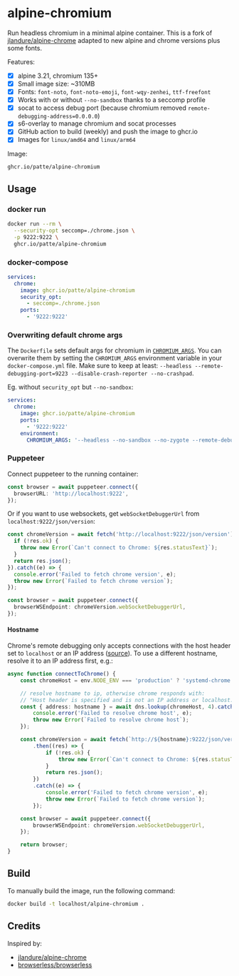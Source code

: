 # alpine-chromium

Run headless chromium in a minimal alpine container.
This is a fork of [jlandure/alpine-chrome](https://github.com/jlandure/alpine-chrome) adapted to new alpine and chrome versions plus some fonts.

Features:
- [x] alpine 3.21, chromium 135+
- [x] Small image size: ~310MB 
- [x] Fonts: `font-noto`, `font-noto-emoji`, `font-wqy-zenhei`, `ttf-freefont`
- [x] Works with or without `--no-sandbox` thanks to a seccomp profile 
- [x] socat to access debug port (because chromium removed `remote-debugging-address=0.0.0.0`)
- [x] s6-overlay to manage chromium and socat processes
- [x] GitHub action to build (weekly) and push the image to ghcr.io
- [x] Images for `linux/amd64` and `linux/arm64`

Image:
```
ghcr.io/patte/alpine-chromium
```

## Usage

### docker run
```bash
docker run --rm \
  --security-opt seccomp=./chrome.json \
  -p 9222:9222 \
  ghcr.io/patte/alpine-chromium
```

### docker-compose
```yaml
services:
  chrome:
    image: ghcr.io/patte/alpine-chromium
    security_opt:
      - seccomp=./chrome.json
    ports:
      - '9222:9222'
```

### Overwriting default chrome args
The `Dockerfile` sets default args for chromium in [`CHROMIUM_ARGS`](./Dockerfile#L35). You can overwrite them by setting the `CHROMIUM_ARGS` environment variable in your `docker-compose.yml` file. Make sure to keep at least: `--headless --remote-debugging-port=9223 --disable-crash-reporter --no-crashpad`.

Eg. without `security_opt` but `--no-sandbox`:
```yaml
services:
  chrome:
    image: ghcr.io/patte/alpine-chromium
    ports:
      - '9222:9222'
    environment:
      CHROMIUM_ARGS: '--headless --no-sandbox --no-zygote --remote-debugging-port=9223 --disable-crash-reporter --no-crashpad'
```

### Puppeteer
Connect puppeteer to the running container:
```ts
const browser = await puppeteer.connect({
  browserURL: 'http://localhost:9222',
});
```

Or if you want to use websockets, get `webSocketDebuggerUrl` from `localhost:9222/json/version`:
```ts
const chromeVersion = await fetch('http://localhost:9222/json/version').then((res) => {
  if (!res.ok) {
    throw new Error(`Can't connect to Chrome: ${res.statusText}`);
  }
  return res.json();
}).catch((e) => {
  console.error('Failed to fetch chrome version', e);
  throw new Error(`Failed to fetch chrome version`);
});

const browser = await puppeteer.connect({
  browserWSEndpoint: chromeVersion.webSocketDebuggerUrl,
});
```

#### Hostname
Chrome's remote debugging only accepts connections with the host header set to `localhost` or an IP address ([source](https://github.com/puppeteer/puppeteer/issues/2242)). To use a different hostname, resolve it to an IP address first, e.g.:
```ts
async function connectToChrome() {
	const chromeHost = env.NODE_ENV === 'production' ? 'systemd-chrome' : 'localhost';

	// resolve hostname to ip, otherwise chrome responds with:
	// "Host header is specified and is not an IP address or localhost."
	const { address: hostname } = await dns.lookup(chromeHost, 4).catch((e) => {
		console.error('Failed to resolve chrome host', e);
		throw new Error(`Failed to resolve chrome host`);
	});

	const chromeVersion = await fetch(`http://${hostname}:9222/json/version`)
		.then((res) => {
			if (!res.ok) {
				throw new Error(`Can't connect to Chrome: ${res.statusText}`);
			}
			return res.json();
		})
		.catch((e) => {
			console.error('Failed to fetch chrome version', e);
			throw new Error(`Failed to fetch chrome version`);
		});

	const browser = await puppeteer.connect({
		browserWSEndpoint: chromeVersion.webSocketDebuggerUrl,
	});

	return browser;
}
```

## Build
To manually build the image, run the following command:
```bash
docker build -t localhost/alpine-chromium .
```

## Credits
Inspired by:
- [jlandure/alpine-chrome](https://github.com/jlandure/alpine-chrome)
- [browserless/browserless](https://github.com/browserless/browserless)
